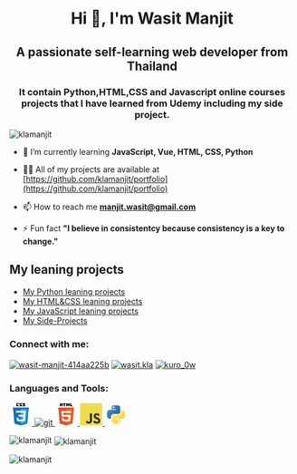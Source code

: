 <h1 align="center">Hi 👋, I'm Wasit Manjit</h1>
<h2 align="center">A passionate self-learning web developer from Thailand</h3>
<h3 align="center">It contain Python,HTML,CSS and Javascript online courses projects that I have learned from Udemy including my side project.</h1>


<p align="left"> <img src="https://komarev.com/ghpvc/?username=klamanjit&label=Profile%20views&color=0e75b6&style=flat" alt="klamanjit" /> </p>

- 🌱 I’m currently learning **JavaScript, Vue, HTML, CSS, Python**

- 👨‍💻 All of my projects are available at [https://github.com/klamanjit/portfolio](https://github.com/klamanjit/portfolio)

- 📫 How to reach me **manjit.wasit@gmail.com**

- ⚡ Fun fact **"I believe in consistentcy because consistency is a key to change."**

## My leaning projects

  * [My Python leaning projects](https://github.com/klamanjit/portfolio/tree/master/1-python-learning-project-by-Dr.Angela%20Yu-from-Udemy)
  * [My HTML&CSS leaning projects](https://github.com/klamanjit/portfolio/tree/master/2-html%26css-learning-project-by-Jonas%20Schmedtmann-from-Udemy)
  * [My JavaScript leaning projects](https://github.com/klamanjit/portfolio/tree/master/3-javascript-learning%20project-by-Jonas%20Schmedtmann-from-Udemy)
  * [My Side-Projects](https://github.com/klamanjit/portfolio/tree/master/0-my-side-project)

<h3 align="left">Connect with me:</h3>
<p align="left">
<a href="https://linkedin.com/in/wasit-manjit-414aa225b" target="blank"><img align="center" src="https://raw.githubusercontent.com/rahuldkjain/github-profile-readme-generator/master/src/images/icons/Social/linked-in-alt.svg" alt="wasit-manjit-414aa225b" height="30" width="40" /></a>
<a href="https://instagram.com/wasit.kla" target="blank"><img align="center" src="https://raw.githubusercontent.com/rahuldkjain/github-profile-readme-generator/master/src/images/icons/Social/instagram.svg" alt="wasit.kla" height="30" width="40" /></a>
<a href="https://www.youtube.com/channel/UCT1iC8NPgSUngtrSubhGN8g"><img align="center" src="https://raw.githubusercontent.com/rahuldkjain/github-profile-readme-generator/master/src/images/icons/Social/youtube.svg" alt="kuro_0w" height="30" width="40" /></a>
</p>

<h3 align="left">Languages and Tools:</h3>
<p align="left"> <a href="https://www.w3schools.com/css/" target="_blank" rel="noreferrer"> <img src="https://raw.githubusercontent.com/devicons/devicon/master/icons/css3/css3-original-wordmark.svg" alt="css3" width="40" height="40"/> </a> <a href="https://git-scm.com/" target="_blank" rel="noreferrer"> <img src="https://www.vectorlogo.zone/logos/git-scm/git-scm-icon.svg" alt="git" width="40" height="40"/> </a> <a href="https://www.w3.org/html/" target="_blank" rel="noreferrer"> <img src="https://raw.githubusercontent.com/devicons/devicon/master/icons/html5/html5-original-wordmark.svg" alt="html5" width="40" height="40"/> </a> <a href="https://developer.mozilla.org/en-US/docs/Web/JavaScript" target="_blank" rel="noreferrer"> <img src="https://raw.githubusercontent.com/devicons/devicon/master/icons/javascript/javascript-original.svg" alt="javascript" width="40" height="40"/> </a> <a href="https://www.python.org" target="_blank" rel="noreferrer"> <img src="https://raw.githubusercontent.com/devicons/devicon/master/icons/python/python-original.svg" alt="python" width="40" height="40"/> </a> </p>

<p><img align="left" src="https://github-readme-stats.vercel.app/api/top-langs?username=klamanjit&show_icons=true&locale=en&layout=compact" alt="klamanjit" /></p>

<p>&nbsp;<img align="center" src="https://github-readme-stats.vercel.app/api?username=klamanjit&show_icons=true&locale=en" alt="klamanjit" /></p>

<p><img align="center" src="https://github-readme-streak-stats.herokuapp.com/?user=klamanjit&" alt="klamanjit" /></p>

